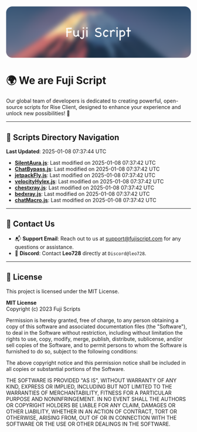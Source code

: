 ![Banner](.github/b.webp)

# 🌍 **We are Fuji Script**

Our global team of developers is dedicated to creating powerful, open-source scripts for Rise Client, designed to enhance your experience and unlock new possibilities! 🌟

---
<!-- SCRIPTS_NAVIGATION_START -->
## 📂 **Scripts Directory Navigation**

**Last Updated**: 2025-01-08 07:37:44 UTC

- **[SilentAura.js](scripts/SilentAura.js)**: Last modified on 2025-01-08 07:37:42 UTC
- **[ChatBypass.js](scripts/ChatBypass.js)**: Last modified on 2025-01-08 07:37:42 UTC
- **[jetpackFly.js](scripts/jetpackFly.js)**: Last modified on 2025-01-08 07:37:42 UTC
- **[velocityHylex.js](scripts/velocityHylex.js)**: Last modified on 2025-01-08 07:37:42 UTC
- **[chestxray.js](scripts/chestxray.js)**: Last modified on 2025-01-08 07:37:42 UTC
- **[bedxray.js](scripts/bedxray.js)**: Last modified on 2025-01-08 07:37:42 UTC
- **[chatMacro.js](scripts/chatMacro.js)**: Last modified on 2025-01-08 07:37:42 UTC

<!-- SCRIPTS_NAVIGATION_END -->

---

## 💬 **Contact Us**  
- 📬 **Support Email**: Reach out to us at [support@fujiscript.com](mailto:support@fujiscript.com) for any questions or assistance.  
- 💬 **Discord**: Contact **Leo728** directly at `Discord@leo728`.

---

## 📜 **License**

This project is licensed under the MIT License.  

**MIT License**  
Copyright (c) 2023 Fuji Scripts  

Permission is hereby granted, free of charge, to any person obtaining a copy of this software and associated documentation files (the "Software"), to deal in the Software without restriction, including without limitation the rights to use, copy, modify, merge, publish, distribute, sublicense, and/or sell copies of the Software, and to permit persons to whom the Software is furnished to do so, subject to the following conditions:  

The above copyright notice and this permission notice shall be included in all copies or substantial portions of the Software.  

THE SOFTWARE IS PROVIDED "AS IS", WITHOUT WARRANTY OF ANY KIND, EXPRESS OR IMPLIED, INCLUDING BUT NOT LIMITED TO THE WARRANTIES OF MERCHANTABILITY, FITNESS FOR A PARTICULAR PURPOSE AND NONINFRINGEMENT. IN NO EVENT SHALL THE AUTHORS OR COPYRIGHT HOLDERS BE LIABLE FOR ANY CLAIM, DAMAGES OR OTHER LIABILITY, WHETHER IN AN ACTION OF CONTRACT, TORT OR OTHERWISE, ARISING FROM, OUT OF OR IN CONNECTION WITH THE SOFTWARE OR THE USE OR OTHER DEALINGS IN THE SOFTWARE.  
